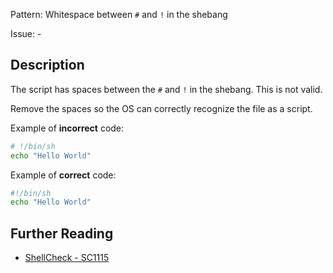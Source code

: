 Pattern: Whitespace between `#` and `!` in the shebang

Issue: -

## Description

The script has spaces between the `#` and `!` in the shebang. This is not valid.

Remove the spaces so the OS can correctly recognize the file as a script.

Example of **incorrect** code:

```sh
# !/bin/sh
echo "Hello World"
```

Example of **correct** code:

```sh
#!/bin/sh
echo "Hello World"
```
## Further Reading

* [ShellCheck - SC1115](https://github.com/koalaman/shellcheck/wiki/SC1115)
